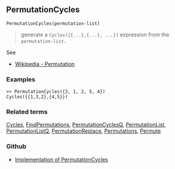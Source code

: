 ## PermutationCycles

```
PermutationCycles(permutation-list)
```

> generate a `Cycles({{...},{...}, ...})` expression from the `permutation-list`.
 
See 
* [Wikipedia - Permutation](https://en.wikipedia.org/wiki/Permutation)
	 
### Examples

```
>> PermutationCycles({3, 1, 2, 5, 4}) 
Cycles({{1,3,2},{4,5}}) 
```

### Related terms 
[Cycles](Cycles.md), [FindPermutations](FindPermutations.md), [PermutationCyclesQ](PermutationCyclesQ.md), [PermutationList](PermutationList.md), [PermutationListQ](PermutationListQ.md), [PermutationReplace](PermutationReplace.md), [Permutations](Permutations.md), [Permute](Permute.md)

### Github

* [Implementation of PermutationCycles](https://github.com/axkr/symja_android_library/blob/master/symja_android_library/matheclipse-core/src/main/java/org/matheclipse/core/builtin/Combinatoric.java#L1690) 
